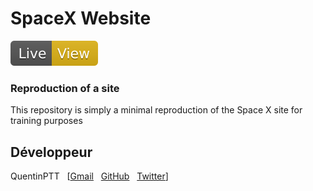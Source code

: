 # SpaceX Website
[![Live view](img/Live-View-yellow.svg)](https://quentinptt.github.io/SpaceX-Website/)&nbsp;
### Reproduction of a site

This repository is simply a minimal reproduction of the Space X site for training purposes

## Développeur

QuentinPTT
&nbsp; [[Gmail](mailto:quentine0@gmail.com)
&nbsp; [GitHub](https://github.com/anupkumarpanwar)
&nbsp; [Twitter](https://twitter.com/home)]


